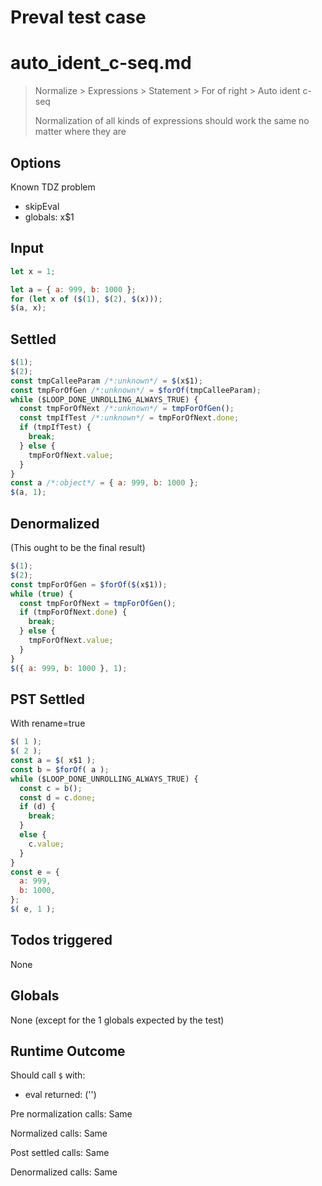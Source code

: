 # Preval test case

# auto_ident_c-seq.md

> Normalize > Expressions > Statement > For of right > Auto ident c-seq
>
> Normalization of all kinds of expressions should work the same no matter where they are

## Options

Known TDZ problem

- skipEval
- globals: x$1

## Input

`````js filename=intro
let x = 1;

let a = { a: 999, b: 1000 };
for (let x of ($(1), $(2), $(x)));
$(a, x);
`````


## Settled


`````js filename=intro
$(1);
$(2);
const tmpCalleeParam /*:unknown*/ = $(x$1);
const tmpForOfGen /*:unknown*/ = $forOf(tmpCalleeParam);
while ($LOOP_DONE_UNROLLING_ALWAYS_TRUE) {
  const tmpForOfNext /*:unknown*/ = tmpForOfGen();
  const tmpIfTest /*:unknown*/ = tmpForOfNext.done;
  if (tmpIfTest) {
    break;
  } else {
    tmpForOfNext.value;
  }
}
const a /*:object*/ = { a: 999, b: 1000 };
$(a, 1);
`````


## Denormalized
(This ought to be the final result)

`````js filename=intro
$(1);
$(2);
const tmpForOfGen = $forOf($(x$1));
while (true) {
  const tmpForOfNext = tmpForOfGen();
  if (tmpForOfNext.done) {
    break;
  } else {
    tmpForOfNext.value;
  }
}
$({ a: 999, b: 1000 }, 1);
`````


## PST Settled
With rename=true

`````js filename=intro
$( 1 );
$( 2 );
const a = $( x$1 );
const b = $forOf( a );
while ($LOOP_DONE_UNROLLING_ALWAYS_TRUE) {
  const c = b();
  const d = c.done;
  if (d) {
    break;
  }
  else {
    c.value;
  }
}
const e = {
  a: 999,
  b: 1000,
};
$( e, 1 );
`````


## Todos triggered


None


## Globals


None (except for the 1 globals expected by the test)


## Runtime Outcome


Should call `$` with:
 - eval returned: ('<skipped by option>')

Pre normalization calls: Same

Normalized calls: Same

Post settled calls: Same

Denormalized calls: Same
